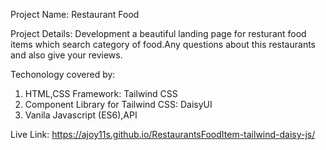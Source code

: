 Project Name: Restaurant Food

Project Details: Development a beautiful landing page for resturant food items which search category of food.Any questions about this restaurants and also give your reviews.

Techonology covered by:
1. HTML,CSS Framework: Tailwind CSS
2. Component Library for Tailwind CSS: DaisyUI
3. Vanila Javascript (ES6),API

Live Link: https://ajoy11s.github.io/RestaurantsFoodItem-tailwind-daisy-js/